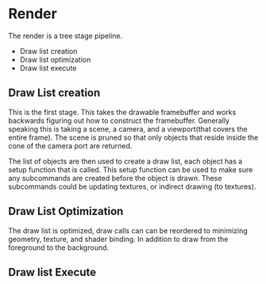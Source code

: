

# Render #

The render is a tree stage pipeline.

 * Draw list creation
 * Draw list optimization
 * Draw list execute

## Draw List creation ##
This is the first stage. This takes the drawable framebuffer and works backwards figuring out how to construct the framebuffer. Generally speaking this is taking a scene, a camera, and a viewport(that covers the entire frame). The scene is pruned so that only objects that reside inside the cone of the camera port are returned.

The list of objects are then used to create a draw list, each object has a setup function that is called. This setup function can be used to make sure any subcommands are created before the object is drawn. These subcommands could be updating textures, or indirect drawing (to textures).

## Draw List Optimization ##
The draw list is optimized, draw calls can can be reordered to minimizing geometry, texture, and shader binding. In addition to draw from the foreground to the background.

## Draw list Execute ##
 